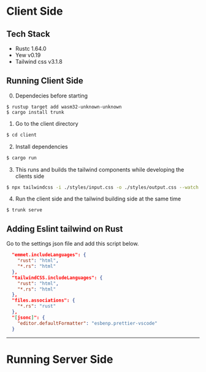 # Client Side
## Tech Stack
- Rustc 1.64.0
- Yew v0.19
- Tailwind css v3.1.8

## Running Client Side
0. Dependecies before starting
```
$ rustup target add wasm32-unknown-unknown 
$ cargo install trunk
```

1. Go to the client directory
```bash
$ cd client
```
2. Install dependencies
```bash
$ cargo run
```
3. This runs and builds the tailwind components while 
developing the clients side
```bash
$ npx tailwindcss -i ./styles/input.css -o ./styles/output.css --watch 
```
4. Run the client side and the tailwind building side at the same time
```
$ trunk serve
```
## Adding Eslint tailwind on Rust
Go to the settings json file and add this script below.
```json
  "emmet.includeLanguages": {
    "rust": "html",
    "*.rs": "html"
  },
  "tailwindCSS.includeLanguages": {
    "rust": "html",
    "*.rs": "html"
  },
  "files.associations": {
    "*.rs": "rust"
  },
  "[jsonc]": {
    "editor.defaultFormatter": "esbenp.prettier-vscode"
  }
```


---

# Running Server Side 